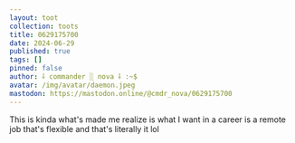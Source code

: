 ```yaml
---
layout: toot
collection: toots
title: 0629175700
date: 2024-06-29
published: true
tags: []
pinned: false
author: ⸸ commander ░ nova ⸸ :~$
avatar: /img/avatar/daemon.jpeg
mastodon: https://mastodon.online/@cmdr_nova/0629175700
---
```


This is kinda what's made me realize is what I want in a career is a remote job that's flexible and that's literally it lol
